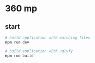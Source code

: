 # 360 mp

## start
```bash
# build application with watching files
npm run dev

# build application with uglyfy
npm run build
```
